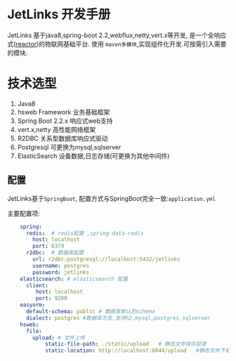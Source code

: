 # JetLinks 开发手册
JetLinks 基于java8,spring-boot 2.2,webflux,netty,vert.x等开发,
是一个全响应式([reactor](https://github.com/reactor))的物联网基础平台.
使用 `maven多模块`,实现组件化开发.可按需引入需要的模块.

# 技术选型
1. Java8
2. hsweb Framework       业务基础框架
3. Spring Boot 2.2.x     响应式web支持
4. vert.x,netty          高性能网络框架
5. R2DBC                 关系型数据库响应式驱动
6. Postgresql            可更换为mysql,sqlserver
7. ElasticSearch         设备数据,日志存储(可更换为其他中间件)

## 配置

JetLinks基于`SpringBoot`, 配置方式与SpringBoot完全一致:`application.yml`

主要配置项:

```yaml
    spring:
      redis:  # redis配置 ,spring-data-redis
        host: localhost 
        port: 6379
      r2dbc:  # 数据库配置
        url: r2dbc:postgresql://localhost:5432/jetlinks
        username: postgres
        password: jetlinks
    elasticsearch: # elasticsearch 配置
      client: 
         host: localhost
         port: 9200 
    easyorm:
      default-schema: public # 数据库默认的schema
      dialect: postgres #数据库方言,支持h2,mysql,postgres,sqlserver
    hsweb:
      file:
        upload: # 文件上传
            static-file-path: ./static/upload   # 静态文件保存目录
            static-location: http://localhost:8844/upload   #静态文件下载路径
```